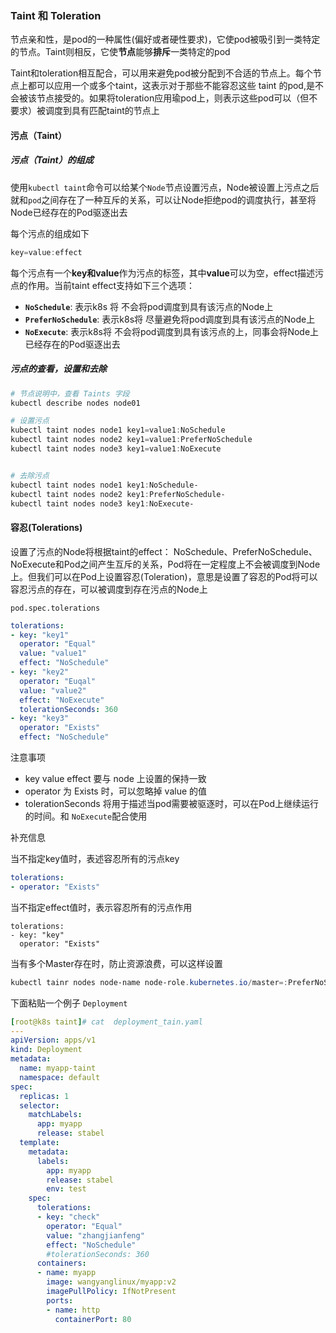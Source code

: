 ### Taint 和 Toleration

节点亲和性，是pod的一种属性(偏好或者硬性要求)，它使pod被吸引到一类特定的节点。Taint则相反，它使**节点**能够**排斥**一类特定的pod

Taint和toleration相互配合，可以用来避免pod被分配到不合适的节点上。每个节点上都可以应用一个或多个taint，这表示对于那些不能容忍这些 taint 的pod,是不会被该节点接受的。如果将toleration应用瑜pod上，则表示这些pod可以（但不要求）被调度到具有匹配taint的节点上

#### 污点（Taint）

##### 污点（Taint）的组成

使用`kubectl taint`命令可以给某个`Node`节点设置污点，Node被设置上污点之后就和`pod`之间存在了一种互斥的关系，可以让Node拒绝pod的调度执行，甚至将Node已经存在的Pod驱逐出去

每个污点的组成如下

```powershell
key=value:effect
```

每个污点有一个**key和value**作为污点的标签，其中**value**可以为空，effect描述污点的作用。当前taint effect支持如下三个选项：

* **`NoSchedule`**: 表示k8s 将 不会将pod调度到具有该污点的Node上
* **`PreferNoSchedule`**: 表示k8s将 尽量避免将pod调度到具有该污点的Node上
* **`NoExecute`**: 表示k8s将 不会将pod调度到具有该污点的上，同事会将Node上已经存在的Pod驱逐出去

##### 污点的查看，设置和去除

```powershell
# 节点说明中，查看 Taints 字段
kubectl describe nodes node01

# 设置污点
kubectl taint nodes node1 key1=value1:NoSchedule
kubectl taint nodes node2 key1=value1:PreferNoSchedule
kubectl taint nodes node3 key1=value1:NoExecute


# 去除污点
kubectl taint nodes node1 key1:NoSchedule-
kubectl taint nodes node2 key1:PreferNoSchedule-
kubectl taint nodes node3 key1:NoExecute-

```

#### 容忍(Tolerations)

设置了污点的Node将根据taint的effect： NoSchedule、PreferNoSchedule、NoExecute和Pod之间产生互斥的关系，Pod将在一定程度上不会被调度到Node上。但我们可以在Pod上设置容忍(Toleration)，意思是设置了容忍的Pod将可以容忍污点的存在，可以被调度到存在污点的Node上

`pod.spec.tolerations`

```yaml
tolerations:
- key: "key1"
  operator: "Equal"
  value: "value1"
  effect: "NoSchedule"
- key: "key2"
  operator: "Euqal"
  value: "value2"
  effect: "NoExecute"
  tolerationSeconds: 360
- key: "key3"
  operator: "Exists"
  effect: "NoSchedule"

```

注意事项

* key value effect 要与 node 上设置的保持一致
* operator 为 Exists 时，可以忽略掉 value 的值
* tolerationSeconds 将用于描述当pod需要被驱逐时，可以在Pod上继续运行的时间。和 `NoExecute`配合使用

补充信息

当不指定key值时，表述容忍所有的污点key

```yaml
tolerations:
- operator: "Exists"


```



当不指定effect值时，表示容忍所有的污点作用

```
tolerations:
- key: "key"
  operator: "Exists"
```

当有多个Master存在时，防止资源浪费，可以这样设置

```powershell
kubectl tainr nodes node-name node-role.kubernetes.io/master=:PreferNoSchedule

```



下面粘贴一个例子 `Deployment`

```yaml
[root@k8s taint]# cat  deployment_tain.yaml 
---
apiVersion: apps/v1
kind: Deployment
metadata:
  name: myapp-taint
  namespace: default
spec:
  replicas: 1
  selector:
    matchLabels:
      app: myapp
      release: stabel
  template:
    metadata:
      labels:
        app: myapp
        release: stabel
        env: test
    spec:
      tolerations:
      - key: "check"
        operator: "Equal"
        value: "zhangjianfeng"
        effect: "NoSchedule"
        #tolerationSeconds: 360
      containers:
      - name: myapp
        image: wangyanglinux/myapp:v2
        imagePullPolicy: IfNotPresent
        ports:
        - name: http
          containerPort: 80


```







